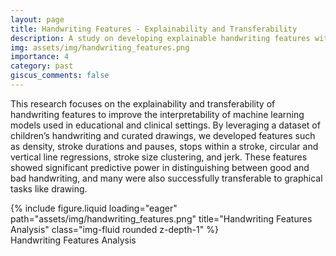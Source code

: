 ```yaml
---
layout: page
title: Handwriting Features - Explainability and Transferability
description: A study on developing explainable handwriting features with predictive power and transferability to drawings
img: assets/img/handwriting_features.png
importance: 4
category: past
giscus_comments: false
---
```

This research focuses on the explainability and transferability of handwriting features to improve the interpretability of machine learning models used in educational and clinical settings. By leveraging a dataset of children’s handwriting and curated drawings, we developed features such as density, stroke durations and pauses, stops within a stroke, circular and vertical line regressions, stroke size clustering, and jerk. These features showed significant predictive power in distinguishing between good and bad handwriting, and many were also successfully transferable to graphical tasks like drawing.

<div class="row"> <div class="col-sm mt-3 mt-md-0"> {% include figure.liquid loading="eager" path="assets/img/handwriting_features.png" title="Handwriting Features Analysis" class="img-fluid rounded z-depth-1" %} </div> </div> <div class="caption"> Handwriting Features Analysis </div>